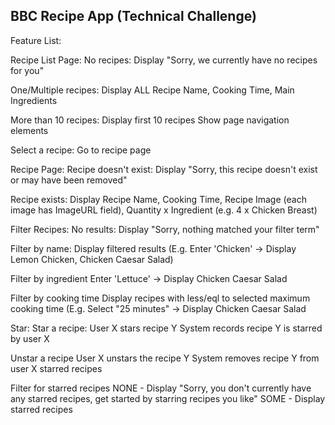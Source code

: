 BBC Recipe App (Technical Challenge)
---

Feature List:

Recipe List Page:
  No recipes:
    Display "Sorry, we currently have no recipes for you"

  One/Multiple recipes:
    Display ALL Recipe Name, Cooking Time, Main Ingredients

  More than 10 recipes:
    Display first 10 recipes
    Show page navigation elements

  Select a recipe:
    Go to recipe page

Recipe Page:
  Recipe doesn't exist:
    Display "Sorry, this recipe doesn't exist or may have been removed"

  Recipe exists:
    Display
      Recipe Name,
      Cooking Time,
      Recipe Image (each image has ImageURL field),
      Quantity x Ingredient (e.g. 4 x Chicken Breast)

Filter Recipes:
  No results:
    Display "Sorry, nothing matched your filter term"

  Filter by name:
    Display filtered results
    (E.g. Enter 'Chicken' -> Display Lemon Chicken, Chicken Caesar Salad)

  Filter by ingredient
    Enter 'Lettuce' -> Display Chicken Caesar Salad

  Filter by cooking time
    Display recipes with less/eql to selected maximum cooking time
    (E.g. Select "25 minutes" -> Display Chicken Caesar Salad

Star:
  Star a recipe:
    User X stars recipe Y
    System records recipe Y is starred by user X

  Unstar a recipe
    User X unstars the recipe Y
    System removes recipe Y from user X starred recipes

  Filter for starred recipes
    NONE - Display "Sorry, you don't currently have any starred recipes, get started by starring recipes you like"
    SOME - Display starred recipes
